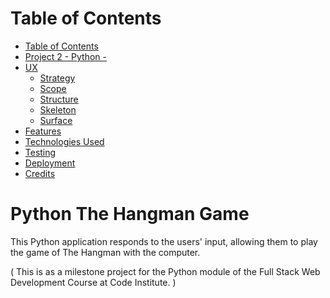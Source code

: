 # Table of Contents

- [Table of Contents](#table-of-contents)
- [Project 2 - Python - ](#python-the-hangman-game)
- [UX](#ux)
    - [Strategy](#strategy)
    - [Scope](#scope)
    - [Structure](#structure)
    - [Skeleton](#skeleton)
    - [Surface](#surface)
- [Features](#features)
- [Technologies Used](#technologies-used)
- [Testing](#testing)
- [Deployment](#deployment)
- [Credits](#credits)


# Python The Hangman Game

This Python application responds to the users' input, allowing them to play the game of The Hangman with the computer.

( This is as a milestone project for the Python module of the Full Stack Web Development Course at Code Institute. )